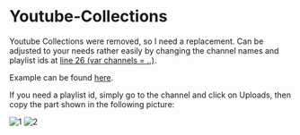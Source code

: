 # Youtube-Collections
Youtube Collections were removed, so I need a replacement. Can be adjusted to your needs rather easily by changing the channel names and playlist ids at [line 26 (var channels = ..)](https://github.com/instance01/Youtube-Collections/blob/master/index.php#L26).

Example can be found [here](http://www.instancedev.com/yt_coll/). 

If you need a playlist id, simply go to the channel and click on Uploads, then copy the part shown in the following picture:

![1](https://dl.dropboxusercontent.com/u/82137075/yt_coll1.png)
![2](https://dl.dropboxusercontent.com/u/82137075/yt_coll2.png)

